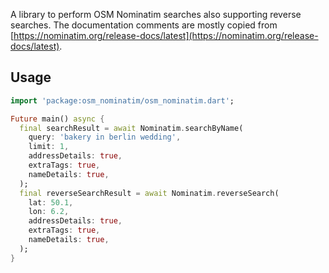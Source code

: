 A library to perform OSM Nominatim searches also supporting reverse searches.
The documentation comments are mostly copied from [https://nominatim.org/release-docs/latest](https://nominatim.org/release-docs/latest).

## Usage
```dart
import 'package:osm_nominatim/osm_nominatim.dart';

Future main() async {
  final searchResult = await Nominatim.searchByName(
    query: 'bakery in berlin wedding',
    limit: 1,
    addressDetails: true,
    extraTags: true,
    nameDetails: true,
  );
  final reverseSearchResult = await Nominatim.reverseSearch(
    lat: 50.1,
    lon: 6.2,
    addressDetails: true,
    extraTags: true,
    nameDetails: true,
  );
}
```